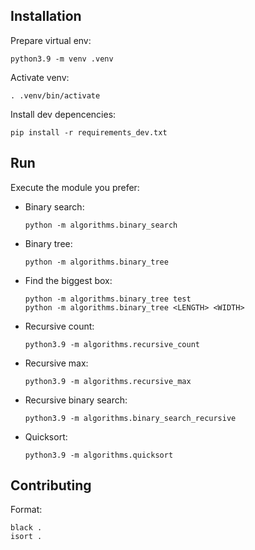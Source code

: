 ## Installation

Prepare virtual env:

    python3.9 -m venv .venv

Activate venv:

    . .venv/bin/activate

Install dev depencencies:

    pip install -r requirements_dev.txt

## Run

Execute the module you prefer:

* Binary search:

      python -m algorithms.binary_search

* Binary tree:

      python -m algorithms.binary_tree

* Find the biggest box:

      python -m algorithms.binary_tree test
      python -m algorithms.binary_tree <LENGTH> <WIDTH>

* Recursive count:

      python3.9 -m algorithms.recursive_count

* Recursive max:

      python3.9 -m algorithms.recursive_max

* Recursive binary search:

      python3.9 -m algorithms.binary_search_recursive

* Quicksort:

      python3.9 -m algorithms.quicksort

## Contributing

Format:

    black .
    isort .
